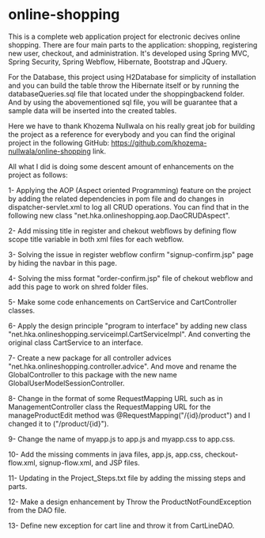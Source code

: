 # online-shopping
This is a complete web application project for electronic decives online shopping.
There are four main parts to the application: shopping, registering new user, checkout, and administration. 
It's developed using Spring MVC, Spring Security, Spring Webflow, Hibernate, Bootstrap and JQuery.

For the Database, this project using H2Database for simplicity of installation and you can build the table throw the Hibernate itself or by running the databaseQueries.sql file that located under the shoppingbackend folder.
And by using the abovementioned sql file, you will be guarantee that a sample data will be inserted into the created tables.

Here we have to thank Khozema Nullwala on his really great job for building the project as a reference for everybody and you can find the original project in the following GitHub: https://github.com/khozema-nullwala/online-shopping link.

All what I did is doing some descent amount of enhancements on the project as follows:

  1- Applying the AOP (Aspect oriented Programming) feature on the project by adding the related dependencies in pom file and do changes in dispatcher-servlet.xml to log all CRUD operations. You can find that in the following new class "net.hka.onlineshopping.aop.DaoCRUDAspect".
  
  2- Add missing title in register and chekout webflows by defining flow scope title variable in both xml files for each webflow. 
  
  3- Solving the issue in register webflow confirm "signup-confirm.jsp" page by hiding the navbar in this page.
  
  4- Solving the miss format "order-confirm.jsp" file of chekout webflow and add this page to work on shred folder files.
  
  5- Make some code enhancements on CartService and CartController classes.
  
  6- Apply the design principle "program to interface" by adding new class "net.hka.onlineshopping.serviceimpl.CartServiceImpl". And converting the original class CartService to an interface.
  
  7- Create a new package for all controller advices "net.hka.onlineshopping.controller.advice". And move and rename the GlobalController to this package with the new name GlobalUserModelSessionController.
  
  8- Change in the format of some RequestMapping URL such as in ManagementController class the RequestMapping URL for the manageProductEdit method was @RequestMapping("/{id}/product") and I changed it to ("/product/{id}").
  
  9- Change the name of myapp.js to app.js and myapp.css to app.css.
  
  10- Add the missing comments in java files, app.js, app.css, checkout-flow.xml, signup-flow.xml, and JSP files.
  
  11- Updating in the Project_Steps.txt file by adding the missing steps and parts.
  
  12- Make a design enhancement by Throw the ProductNotFoundException from the DAO file.
  
  13- Define new exception for cart line and throw it from CartLineDAO.
